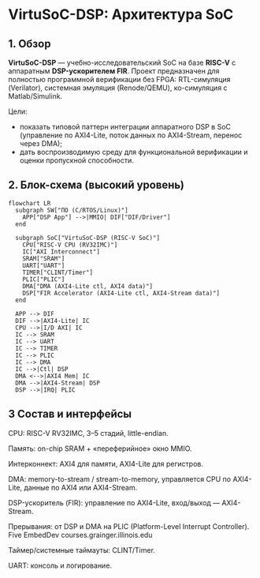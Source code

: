 # VirtuSoC-DSP: Архитектура SoC

## 1. Обзор
**VirtuSoC-DSP** — учебно-исследовательский SoC на базе **RISC-V** с аппаратным **DSP-ускорителем FIR**. Проект предназначен для полностью программной верификации без FPGA: RTL-симуляция (Verilator), системная эмуляция (Renode/QEMU), ко-симуляция с Matlab/Simulink.

Цели:
- показать типовой паттерн интеграции аппаратного DSP в SoC (управление по AXI4-Lite, поток данных по AXI4-Stream, перенос через DMA);
- дать воспроизводимую среду для функциональной верификации и оценки пропускной способности.

## 2. Блок-схема (высокий уровень)

```mermaid
flowchart LR
  subgraph SW["ПО (C/RTOS/Linux)"]
    APP["DSP App"] -->|MMIO| DIF["DIF/Driver"]
  end

  subgraph SoC["VirtuSoC-DSP (RISC-V SoC)"]
    CPU["RISC-V CPU (RV32IMC)"]
    IC["AXI Interconnect"]
    SRAM["SRAM"]
    UART["UART"]
    TIMER["CLINT/Timer"]
    PLIC["PLIC"]
    DMA["DMA (AXI4-Lite ctl, AXI4 data)"]
    DSP["FIR Accelerator (AXI4-Lite ctl, AXI4-Stream data)"]
  end

  APP --> DIF
  DIF -->|AXI4-Lite| IC
  CPU -->|I/D AXI| IC
  IC --> SRAM
  IC --> UART
  IC --> TIMER
  IC --> PLIC
  IC --> DMA
  IC -->|Ctl| DSP
  DMA <-->|AXI4 Mem| IC
  DMA -->|AXI4-Stream| DSP
  DSP -->|IRQ| PLIC
  ```

## 3  Состав и интерфейсы

CPU: RISC-V RV32IMC, 3–5 стадий, little-endian.

Память: on-chip SRAM + «переферийное» окно MMIO.

Интерконнект: AXI4 для памяти, AXI4-Lite для регистров.

DMA: memory-to-stream / stream-to-memory, управляется CPU по AXI4-Lite, данные по AXI4 или AXI4-Stream.

DSP-ускоритель (FIR): управление по AXI4-Lite, вход/выход — AXI4-Stream.

Прерывания: от DSP и DMA на PLIC (Platform-Level Interrupt Controller). 
Five EmbedDev
courses.grainger.illinois.edu

Таймер/системные таймауты: CLINT/Timer.

UART: консоль и логирование.


